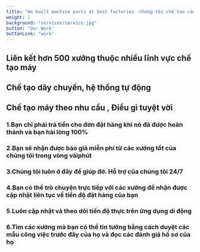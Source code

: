 ```yaml
---
title: "We built machine parts at best factories -Chúng tôi chế tạo các bộ phận máy tại các nhà máy tốt nhất"
weight: 1
background: "services/service.jpg"
button: "Our Work"
buttonLink: "work"
---
```


## Liên kết hơn 500 xưởng thuộc nhiều lĩnh vực chế tạo máy

## Chế tạo dây chuyền, hệ thống tự động

## Chế tạo máy theo nhu cầu , Điều gì tuyệt vời

### 1.Bạn chỉ phải trả tiền cho đơn đặt hàng khi nó đã được hoàn thành và bạn hài lòng 100%

### 2.Bạn sẽ nhận được báo giá miễn phí từ các xưởng tốt của chúng tôi trong vòng vàiphút

### 3.Chúng tôi luôn ở đây để giúp đỡ. Hỗ trợ của chúng tôi 24/7

### 4.Bạn có thể trò chuyện trực tiếp với các xưởng để nhận được cập nhật liên tục về tiến độ đặt hàng của bạn

### 5.Luôn cập nhật và theo dõi tiến độ thực trên ứng dụng di động

### 6.Tìm các xưởng mà bạn có thể tin tưởng bằng cách duyệt các mẫu công việc trước đây của họ và đọc các đánh giá hồ sơ của họ
